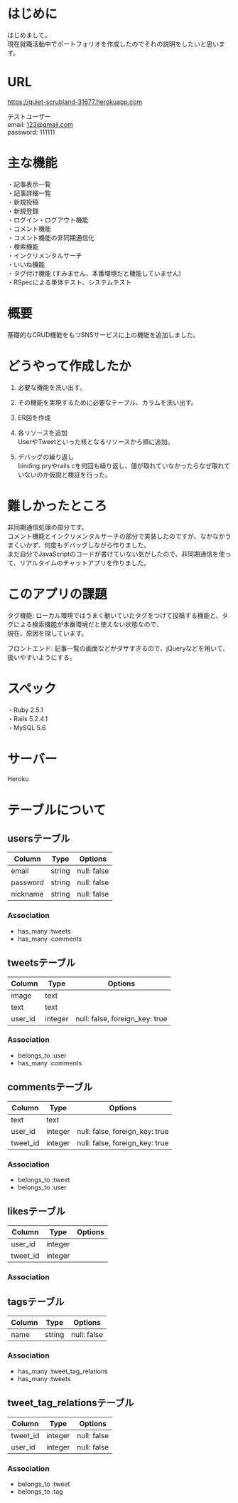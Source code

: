 # はじめに
 
はじめまして。  
現在就職活動中でポートフォリオを作成したのでそれの説明をしたいと思います。
 
# URL
 
https://quiet-scrubland-31677.herokuapp.com  

テストユーザー  
email: 123@gmail.com  
password: 111111  
 
# 主な機能

・記事表示一覧  
・記事詳細一覧  
・新規投稿  
・新規登録  
・ログイン・ログアウト機能  
・コメント機能  
・コメント機能の非同期通信化  
・検索機能  
・インクリメンタルサーチ  
・いいね機能  
・タグ付け機能  (すみません、本番環境だと機能していません)  
・RSpecによる単体テスト、システムテスト  
 
 
# 概要
 
基礎的なCRUD機能をもつSNSサービスに上の機能を追加しました。
 
# どうやって作成したか
 
1. 必要な機能を洗い出す。

2. その機能を実現するために必要なテーブル、カラムを洗い出す。

3. ER図を作成

4. 各リソースを追加  
UserやTweetといった核となるリソースから順に追加。

5. デバッグの繰り返し  
binding.pryやrails cを何回も繰り返し、値が取れていなかったらなぜ取れていないのか仮説と検証を行った。

 
# 難しかったところ
 
非同期通信処理の部分です。  
コメント機能とインクリメンタルサーチの部分で実装したのですが、なかなかうまくいかず、何度もデバッグしながら作りました。  
まだ自分でJavaScriptのコードが書けていない気がしたので、非同期通信を使って、リアルタイムのチャットアプリを作りました。  
 
# このアプリの課題
 
タグ機能: ローカル環境ではうまく動いていたタグをつけて投稿する機能と、タグによる検索機能が本番環境だと使えない状態なので、  
現在、原因を探しています。  

フロントエンド: 記事一覧の画面などがダサすぎるので、jQueryなどを用いて、扱いやすいようにする。  
 

# スペック

・Ruby 2.5.1  
・Rails 5.2.4.1  
・MySQL 5.6  

# サーバー

Heroku  


# テーブルについて

## usersテーブル
|Column|Type|Options|
|------|----|-------|
|email|string|null: false|
|password|string|null: false|
|nickname|string|null: false|
### Association
- has_many :tweets
- has_many :comments

## tweetsテーブル
|Column|Type|Options|
|------|----|-------|
|image|text||
|text|text||
|user_id|integer|null: false, foreign_key: true|
### Association
- belongs_to :user
- has_many :comments

## commentsテーブル
|Column|Type|Options|
|------|----|-------|
|text|text||
|user_id|integer|null: false, foreign_key: true|
|tweet_id|integer|null: false, foreign_key: true|
### Association
- belongs_to :tweet
- belongs_to :user


## likesテーブル
|Column|Type|Options|
|------|----|-------|
|user_id|integer||
|tweet_id|integer||
### Association


## tagsテーブル
|Column|Type|Options|
|------|----|-------|
|name|string|null: false|
### Association
- has_many :tweet_tag_relations
- has_many :tweets


## tweet_tag_relationsテーブル
|Column|Type|Options|
|------|----|-------|
|tweet_id|integer|null: false|
|user_id|integer|null: false|
### Association
- belongs_to :tweet
- belongs_to :tag
